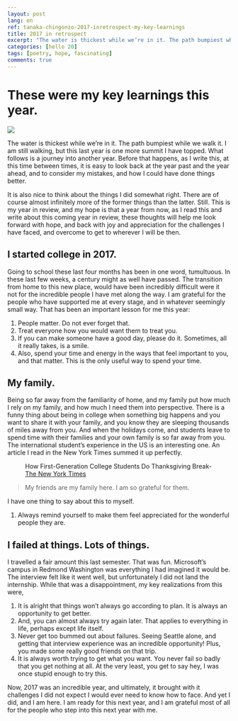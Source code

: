 ```yaml
---
layout: post
lang: en
ref: tanaka-chingonzo-2017-inretrospect-my-key-learnings
title: 2017 in retrospect
excerpt: "The water is thickest while we’re in it. The path bumpiest while we walk it."
categories: [hello 20]
tags: [poetry, hope, fascinating]
comments: true
---
```


# These were my key learnings this year.

![](assets/images/posts/2018.gif)

<meta property="og:image" content="http://tanaka.co.zw/assets/images/posts/tanaka-chingonzo-2017-inretrospect-my-key-learnings.jpg">

The water is thickest while we’re in it. The path bumpiest while we walk it. I am still walking, but this last year is one more summit I have topped. What follows is a journey into another year. Before that happens, as I write this, at this time between times, it is easy to look back at the year past and the year ahead, and to consider my mistakes, and how I could have done things better.

 It is also nice to think about the things I did somewhat right. There are of course almost infinitely more of the former things than the latter. Still. This is my year in review, and my hope is that a year from now, as I read this and write about this coming year in review, these thoughts will help me look forward with hope, and back with joy and appreciation for the challenges I have faced, and overcome to get to wherever I will be then.

## I started college in 2017.

Going to school these last four months has been in one word, tumultuous. In these last few weeks, a century might as well have passed. The transition from home to this new place, would have been incredibly difficult were it not for the incredible people I have met along the way. I am grateful for the people who have supported me at every stage, and in whatever seemingly small way. That has been an important lesson for me this year:

1. People matter. Do not ever forget that.
2. Treat everyone how you would want them to treat you.
3. If you can make someone have a good day, please do it. Sometimes, all it really takes, is a smile.
4. Also, spend your time and energy in the ways that feel important to you, and that matter. This is the only useful way to spend your time.

## My family.

Being so far away from the familiarity of home, and my family put how much I rely on my family, and how much I need them into perspective. There is a funny thing about being in college when something big happens and you want to share it with your family, and you know they are sleeping thousands of miles away from you. And when the holidays come, and students leave to spend time with their families and your own family is so far away from you. The international student’s experience in the US is an interesting one. An article I read in the New York Times summed it up perfectly.

<figure class="sidebar">
  <figcaption>How First-Generation College Students Do Thanksgiving Break-  <a href="https://www.nytimes.com/2017/11/18/opinion/sunday/college-thanksgiving-alone.html" target="_blank">The New York Times</a></figcaption>
</figure>

> My friends are my family here. I am so grateful for them.

I have one thing to say about this to myself.

 1. Always remind yourself to make them feel appreciated for the wonderful people they are.

## I failed at things. Lots of things.

I travelled a fair amount this last semester. That was fun. Microsoft’s campus in Redmond Washington was everything I had imagined it would be. The interview felt like it went well, but unfortunately I did not land the internship. While that was a disappointment, my key realizations from this were,


 1. It is alright that things won’t always go according to plan. It is always an opportunity to get better.
 2. And, you can almost always try again later. That applies to everything in life, perhaps except life itself.
 3. Never get too bummed out about failures. Seeing Seattle alone, and getting that interview experience was an incredible opportunity! Plus, you made some really good friends on that trip.
 4. It is always worth trying to get what you want. You never fail so badly that you get nothing at all. At the very least, you get to say hey, I was once stupid enough to try this.

Now, 2017 was an incredible year, and ultimately, it brought with it challenges I did not expect I would ever need to know how to face. And yet I did, and I am here. I am ready for this next year, and I am grateful most of all for the people who step into this next year with me.
